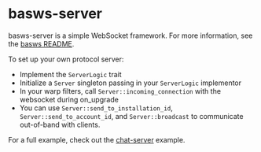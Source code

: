 # basws-server

basws-server is a simple WebSocket framework. For more information, see the [basws README](../README.md).

To set up your own protocol server:

- Implement the `ServerLogic` trait
- Initialize a `Server` singleton passing in your `ServerLogic` implementor
- In your warp filters, call `Server::incoming_connection` with the websocket during on_upgrade
- You can use `Server::send_to_installation_id`, `Server::send_to_account_id`, and `Server::broadcast` to communicate out-of-band with clients.

For a full example, check out the [chat-server](../basws/examples/chat-server.rs) example.
